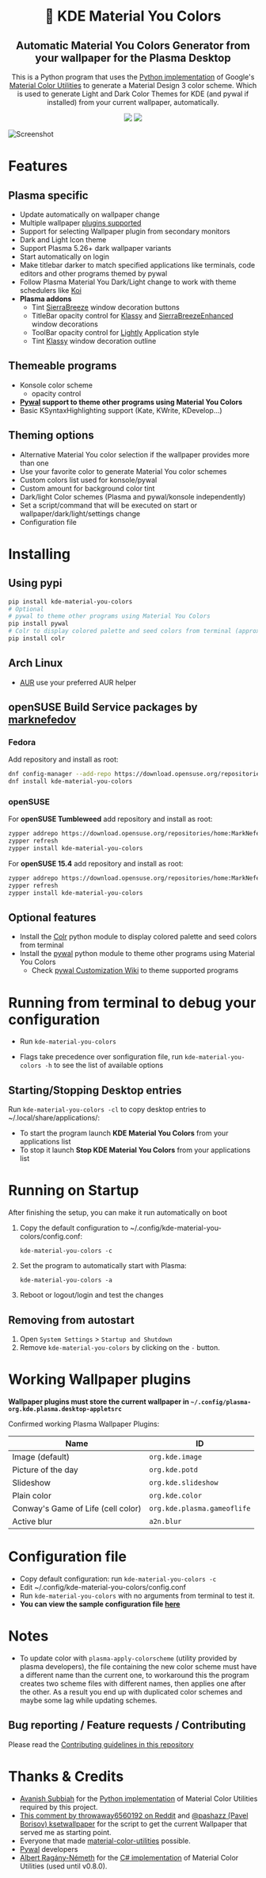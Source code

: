 <div align="center">

# 🎨 KDE Material You Colors

## Automatic Material You Colors Generator from your wallpaper for the Plasma Desktop

This is a Python program that uses the [Python implementation](https://github.com/avanishsubbiah/material-color-utilities-python) of Google's [Material Color Utilities](https://github.com/material-foundation/material-color-utilities) to generate a Material Design 3 color scheme.
Which is used to generate Light and Dark Color Themes for KDE (and pywal if installed) from your current wallpaper, automatically.

![](https://img.shields.io/static/v1?style=for-the-badge&label=Made%20with&message=Python&color=1f425f&logo=python&labelColor=2d333b)
![](https://img.shields.io/github/v/release/luisbocanegra/kde-material-you-colors?include_prereleases&style=for-the-badge&color=1f425f&labelColor=2d333b)
</div>

<div>
<img src="https://user-images.githubusercontent.com/15076387/188578458-8171e42b-f36c-44c1-9eb0-506c301d4f16.gif"  alt="Screenshot">
</div>

# Features

## Plasma specific

- Update automatically on wallpaper change
- Multiple wallpaper [plugins supported](#working-wallpaper-plugins)
- Support for selecting Wallpaper plugin from secondary monitors
- Dark and Light Icon theme
- Support Plasma 5.26+ dark wallpaper variants
- Start automatically on login
- Make titlebar darker to match specified applications like terminals, code editors and other programs themed by pywal
- Follow Plasma Material You Dark/Light change to work with theme schedulers like [Koi](https://github.com/baduhai/Koi)
- **Plasma addons**
  - Tint [SierraBreeze](https://github.com/kay0u/SierraBreeze) window decoration buttons
  - TitleBar opacity control for [Klassy](https://github.com/paulmcauley/klassy) and [SierraBreezeEnhanced](https://github.com/kupiqu/SierraBreezeEnhanced) window decorations
  - ToolBar opacity control for [Lightly](https://github.com/Luwx/Lightly) Application style
  - Tint [Klassy](https://github.com/paulmcauley/klassy) window decoration outline

## Themeable programs

- Konsole color scheme
  - opacity control
- **[Pywal](https://github.com/dylanaraps/pywal) support to theme other programs using Material You Colors**
- Basic KSyntaxHighlighting support (Kate, KWrite, KDevelop...)

## Theming options

- Alternative Material You color selection if the wallpaper provides more than one
- Use your favorite color to generate Material You color schemes
- Custom colors list used for konsole/pywal
- Custom amount for background color tint
- Dark/light Color schemes (Plasma and pywal/konsole independently)
- Set a script/command that will be executed on start or wallpaper/dark/light/settings change
- Configuration file

# Installing

## Using pypi

```sh
pip install kde-material-you-colors
# Optional
# pywal to theme other programs using Material You Colors
pip install pywal
# Colr to display colored palette and seed colors from terminal (approximate)
pip install colr
```

## Arch Linux

- [AUR](https://aur.archlinux.org/packages/kde-material-you-colors) use your preferred AUR helper

## openSUSE Build Service packages by [marknefedov](https://github.com/marknefedov)

### Fedora

Add repository and install as root:

```sh
dnf config-manager --add-repo https://download.opensuse.org/repositories/home:MarkNefedov/Fedora_37/home:MarkNefedov.repo
dnf install kde-material-you-colors
```

### openSUSE

For **openSUSE Tumbleweed** add repository and install as root:

```sh
zypper addrepo https://download.opensuse.org/repositories/home:MarkNefedov/openSUSE_Tumbleweed/home:MarkNefedov.repo
zypper refresh
zypper install kde-material-you-colors
```

For **openSUSE 15.4** add repository and install as root:

```sh
zypper addrepo https://download.opensuse.org/repositories/home:MarkNefedov/15.4/home:MarkNefedov.repo
zypper refresh
zypper install kde-material-you-colors
```

## Optional features

- Install the [Colr](https://pypi.org/project/Colr/) python module to display colored palette and seed colors from terminal
- Install the [pywal](https://pypi.org/project/pywal/) python module to theme other programs using Material You Colors
  - Check [pywal Customization Wiki](https://github.com/dylanaraps/pywal/wiki/Customization) to theme supported programs

# Running from terminal to debug your configuration

- Run `kde-material-you-colors`

- Flags take precedence over sonfiguration file, run `kde-material-you-colors -h` to see the list of available options

## Starting/Stopping Desktop entries

Run `kde-material-you-colors -cl` to copy desktop entries to ~/.local/share/applications/:

- To start the program launch **KDE Material You Colors** from your applications list
- To stop it launch **Stop KDE Material You Colors** from your applications list

# Running on Startup

After finishing the setup, you can make it run automatically on boot

1. Copy the default configuration to ~/.config/kde-material-you-colors/config.conf:

    `kde-material-you-colors -c`

2. Set the program to automatically start with Plasma:

    `kde-material-you-colors -a`

3. Reboot or logout/login and test the changes

## Removing from autostart

1. Open `System Settings` > `Startup and Shutdown`
2. Remove `kde-material-you-colors` by clicking on the `-` button.

# Working Wallpaper plugins

**Wallpaper plugins must store the current wallpaper in `~/.config/plasma-org.kde.plasma.desktop-appletsrc`**

Confirmed working Plasma Wallpaper Plugins:

| Name | ID |
| ----------- | ----------- |
| Image (default) | `org.kde.image` |
| Picture of the day | `org.kde.potd` |
| Slideshow | `org.kde.slideshow` |
| Plain color | `org.kde.color` |
| Conway's Game of Life (cell color) | `org.kde.plasma.gameoflife` |
| Active blur | `a2n.blur` |

# Configuration file

- Copy default configuration: run `kde-material-you-colors -c`
- Edit ~/.config/kde-material-you-colors/config.conf
- Run `kde-material-you-colors` with no arguments from terminal to test it.
- **You can view the sample configuration file [here](https://github.com/luisbocanegra/kde-material-you-colors/blob/plasmoid/src/kde_material_you_colors/data/sample_config.conf)**

# Notes

- To update color with `plasma-apply-colorscheme` (utility provided by plasma developers), the file containing the new color scheme must have a different name than the current one, to workaround this the program creates two scheme files with different names, then applies one after the other. As a result you end up with duplicated color schemes and maybe some lag while updating schemes.

## Bug reporting / Feature requests / Contributing

Please read the [Contributing guidelines in this repository](CONTRIBUTING.md)

# Thanks & Credits

- [Avanish Subbiah](https://github.com/avanishsubbiah) for the [Python implementation](https://github.com/avanishsubbiah/material-color-utilities-python) of Material Color Utilities required by this project.
- [This comment by throwaway6560192 on Reddit](https://www.reddit.com/r/kde/comments/mg6wr4/comment/gssbtqe/?utm_source=share&utm_medium=web2x&context=3) and [@pashazz  (Pavel Borisov) ksetwallpaper](https://github.com/pashazz/ksetwallpaper) for the script to get the current Wallpaper that served me as starting point.
- Everyone that made [material-color-utilities](https://github.com/material-foundation/material-color-utilities) possible.
- [Pywal](https://github.com/dylanaraps/pywal) developers
- [Albert Ragány-Németh](https://github.com/albi005) for the [C# implementation](https://github.com/albi005/MaterialColorUtilities) of Material Color Utilities (used until v0.8.0).
